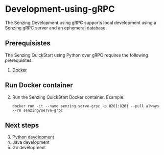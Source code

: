 # Development-using-gRPC

The Senzing Development using gRPC supports local development using a Senzing gRPC server
and an ephemeral database.

## Prerequisistes

The Senzing QuickStart using Python over gRPC requires the following prerequisites:

1. [Docker]

## Run Docker container

2. Run the Senzing QuickStart Docker container.
   Example:

    ```console
    docker run -it --name senzing-serve-grpc -p 8261:8261 --pull always --rm senzing/serve-grpc

    ```

## Next steps

3. [Python development]
1. Java development
1. Go development

[Docker]: https://github.com/senzing-garage/knowledge-base/blob/main/WHATIS/docker.md
[Python development]: development-with-senzing-python-sdk.md
